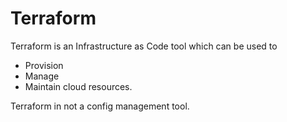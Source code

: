 # Terraform
Terraform is an Infrastructure as Code tool which can be used to
- Provision
- Manage
- Maintain
cloud resources.

Terraform in not a config management tool.
